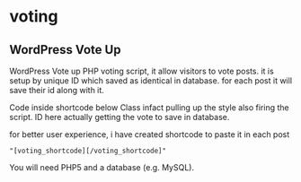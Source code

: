 # voting
<h2>WordPress Vote Up</h2>

WordPress Vote up PHP voting script, it allow visitors to vote posts.
it is setup by unique ID which saved as identical in database.
for each post it will save their id along with it.

Code inside shortcode below
Class infact pulling up the style also firing the script.
ID here actually getting the vote to save in database.
<html><div class="vot_updown1" id="vt_voting_'.esc_attr(get_the_ID()).'"></div></html>

for better user experience, i have created shortcode to paste it in each post 

<code>"[voting_shortcode][/voting_shortcode]"</code>

You will need PHP5 and a database (e.g. MySQL). 
